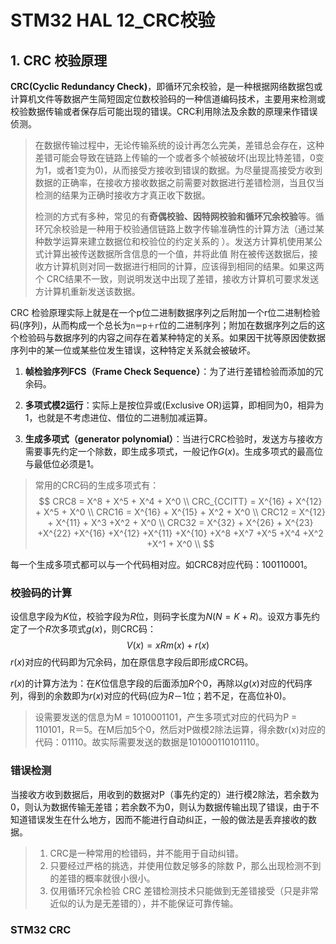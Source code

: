# STM32 HAL 12_CRC校验

## 1. CRC 校验原理

**CRC(Cyclic Redundancy Check)**，即循环冗余校验，是一种根据网络数据包或计算机文件等数据产生简短固定位数校验码的一种信道编码技术，主要用来检测或校验数据传输或者保存后可能出现的错误。CRC利用除法及余数的原理来作错误侦测。

> 在数据传输过程中，无论传输系统的设计再怎么完美，差错总会存在，这种差错可能会导致在链路上传输的一个或者多个帧被破坏(出现比特差错，0变为1，或者1变为0)，从而接受方接收到错误的数据。为尽量提高接受方收到数据的正确率，在接收方接收数据之前需要对数据进行差错检测，当且仅当检测的结果为正确时接收方才真正收下数据。
>
> 检测的方式有多种，常见的有**奇偶校验、因特网校验和循环冗余校验**等。循环冗余校验是一种用于校验通信链路上数字传输准确性的计算方法（通过某种数学运算来建立数据位和校验位的约定关系的 ）。发送方计算机使用某公式计算出被传送数据所含信息的一个值，并将此值 附在被传送数据后，接收方计算机则对同一数据进行相同的计算，应该得到相同的结果。如果这两个 CRC结果不一致，则说明发送中出现了差错，接收方计算机可要求发送方计算机重新发送该数据。

CRC 检验原理实际上就是在一个p位二进制数据序列之后附加一个r位二进制检验码(序列)，从而构成一个总长为`n＝p＋r`位的二进制序列；附加在数据序列之后的这个检验码与数据序列的内容之间存在着某种特定的关系。如果因干扰等原因使数据序列中的某一位或某些位发生错误，这种特定关系就会被破坏。

1. **帧检验序列FCS（Frame Check Sequence）**：为了进行差错检验而添加的冗余码。

2. **多项式模2运行**：实际上是按位异或(Exclusive OR)运算，即相同为0，相异为1，也就是不考虑进位、借位的二进制加减运算。

3. **生成多项式（generator polynomial）**：当进行CRC检验时，发送方与接收方需要事先约定一个除数，即生成多项式，一般记作$G(x)$。生成多项式的最高位与最低位必须是1。

> 常用的CRC码的生成多项式有：
> $$
> CRC8 = X^8 + X^5 + X^4 + X^0 \\
> CRC_{CCITT} = X^{16} + X^{12} + X^5 + X^0 \\ 
> CRC16 = X^{16} + X^{15} + X^2 + X^0 \\
> CRC12 = X^{12} + X^{11} + X^3 +X^2 + X^0 \\
> CRC32 = X^{32} + X^{26} + X^{23} +X^{22} +X^{16} +X^{12} +X^{11} +X^{10} +X^8 +X^7 +X^5 +X^4 +X^2 +X^1 + X^0 \\
> $$

每一个生成多项式都可以与一个代码相对应。如CRC8对应代码：100110001。

### 校验码的计算

设信息字段为$K$位，校验字段为$R$位，则码字长度为$N(N=K+R)$。设双方事先约定了一个$R$次多项式$g(x)$，则CRC码：
$$
V(x) = xRm(x) + r(x)
$$
$r(x)$对应的代码即为冗余码，加在原信息字段后即形成CRC码。

$r(x)$的计算方法为：在$K$位信息字段的后面添加$R$个0，再除以$g(x)$对应的代码序列，得到的余数即为$r(x)$对应的代码(应为$R－1$位；若不足，在高位补0)。

> 设需要发送的信息为M = 1010001101，产生多项式对应的代码为P = 110101，R＝5。在M后加5个0，然后对P做模2除法运算，得余数r(x)对应的代码：01110。故实际需要发送的数据是101000110101110。

### 错误检测

当接收方收到数据后，用收到的数据对P（事先约定的）进行模2除法，若余数为0，则认为数据传输无差错；若余数不为0，则认为数据传输出现了错误，由于不知道错误发生在什么地方，因而不能进行自动纠正，一般的做法是丢弃接收的数据。

> 1. CRC是一种常用的检错码，并不能用于自动纠错。
> 2. 只要经过严格的挑选，并使用位数足够多的除数 P，那么出现检测不到的差错的概率就很小很小。
> 3. 仅用循环冗余检验 CRC 差错检测技术只能做到无差错接受（只是非常近似的认为是无差错的），并不能保证可靠传输。

### STM32 CRC